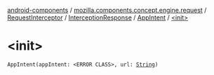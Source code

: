 [android-components](../../../../index.md) / [mozilla.components.concept.engine.request](../../../index.md) / [RequestInterceptor](../../index.md) / [InterceptionResponse](../index.md) / [AppIntent](index.md) / [&lt;init&gt;](./-init-.md)

# &lt;init&gt;

`AppIntent(appIntent: <ERROR CLASS>, url: `[`String`](https://kotlinlang.org/api/latest/jvm/stdlib/kotlin/-string/index.html)`)`